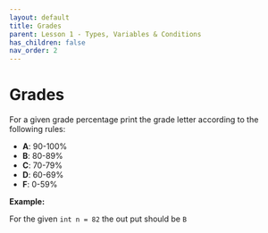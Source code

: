 ```yaml
---
layout: default
title: Grades
parent: Lesson 1 - Types, Variables & Conditions
has_children: false
nav_order: 2
---
```


# Grades

For a given grade percentage print the grade letter according to the following rules:

* **A**: 90-100%
* **B**: 80-89%
* **C**: 70-79%
* **D**: 60-69%
* **F**: 0-59%

**Example:**

For the given `int n = 82` the out put should be `B`
